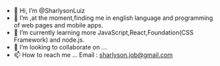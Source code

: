- 👋 Hi, I’m @SharlysonLuiz
- 👀 I’m ,at the moment,finding me in english language and programming of web pages and mobile apps.
- 🌱 I’m currently learning more JavaScript,React,Foundation(CSS Framework) and node.js.
- 💞️ I’m looking to collaborate on ...
- 📫 How to reach me ... Email : sharlyson.job@gmail.com

<!---
SharlysonLuiz/SharlysonLuiz is a ✨ special ✨ repository because its `README.md` (this file) appears on your GitHub profile.
You can click the Preview link to take a look at your changes.
--->
